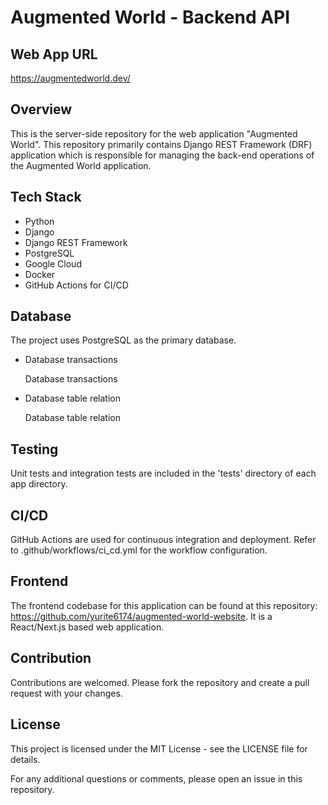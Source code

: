 # Augmented World - Backend API

## Web App URL

https://augmentedworld.dev/

## Overview

This is the server-side repository for the web application "Augmented World". This repository primarily contains Django REST Framework (DRF) application which is responsible for managing the back-end operations of the Augmented World application.

## Tech Stack

- Python
- Django
- Django REST Framework
- PostgreSQL
- Google Cloud
- Docker
- GitHub Actions for CI/CD

## Database

The project uses PostgreSQL as the primary database.

- Database transactions

  Database transactions

- Database table relation

  Database table relation

## Testing

Unit tests and integration tests are included in the 'tests' directory of each app directory. 

## CI/CD

GitHub Actions are used for continuous integration and deployment. Refer to .github/workflows/ci_cd.yml for the workflow configuration.

## Frontend

The frontend codebase for this application can be found at this repository: https://github.com/yurite6174/augmented-world-website. It is a React/Next.js based web application.

## Contribution

Contributions are welcomed. Please fork the repository and create a pull request with your changes.

## License

This project is licensed under the MIT License - see the LICENSE file for details.

For any additional questions or comments, please open an issue in this repository.
